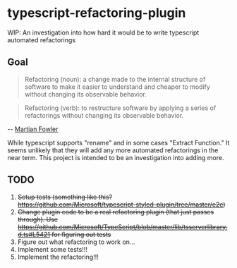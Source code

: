 # typescript-refactoring-plugin

WIP: An investigation into how hard it would be to write typescript automated refactorings

## Goal

> Refactoring (noun): a change made to the internal structure of software to make it easier to understand and cheaper to modify without changing its observable behavior.

> Refactoring (verb): to restructure software by applying a series of refactorings without changing its observable behavior.

-- [Martian Fowler](https://martinfowler.com/bliki/DefinitionOfRefactoring.html)

While typescript supports "rename" and in some cases "Extract Function." It seems unlikely that they will add any more automated refactorings in the near term. This project is intended to be an investigation into adding more.

## TODO
1. ~~Setup tests (something like this? https://github.com/Microsoft/typescript-styled-plugin/tree/master/e2e)~~
2. ~~Change plugin code to be a real refactoring plugin (that just passes through). Use https://github.com/Microsoft/TypeScript/blob/master/lib/tsserverlibrary.d.ts#L5421 for figuring out tests~~
3. Figure out what refactoring to work on...
4. Implement some tests!!!
5. Implement the refactoring!!!
